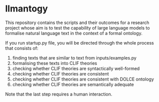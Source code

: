 # llmantogy

This repository contains the scripts and their outcomes for a research project whose aim is to test the capability of large language models to formalise natural language text in the context of a formal ontology.

If you run startup.py file, you will be directed through the whole process that consists of:

1. finding texts that are similar to text from inputs/examples.py
1. formalising these texts into CLIF theories
1. checking whether CLIF theories are syntactically well-formed
1. checking whether CLIF theories are consistent
1. checking whether CLIF theories are consistent with DOLCE ontology
1. checking whether CLIF theories are semantically adequate

Note that the last step requires a human interaction.